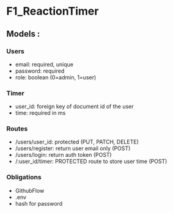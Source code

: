 # F1_ReactionTimer


## Models :

### Users
- email: required, unique
- password: required
- role:  boolean (0=admin, 1=user)

### Timer
- user_id: foreign key of document id of the user
- time: required in ms

### Routes
- /users/user_id: protected (PUT, PATCH, DELETE)
- /users/register: return user email only (POST)
- /users/login: return auth token (POST)
- /:user_id/timer: PROTECTED route to store user time (POST)

### Obligations
- GithubFlow
- .env
- hash for password